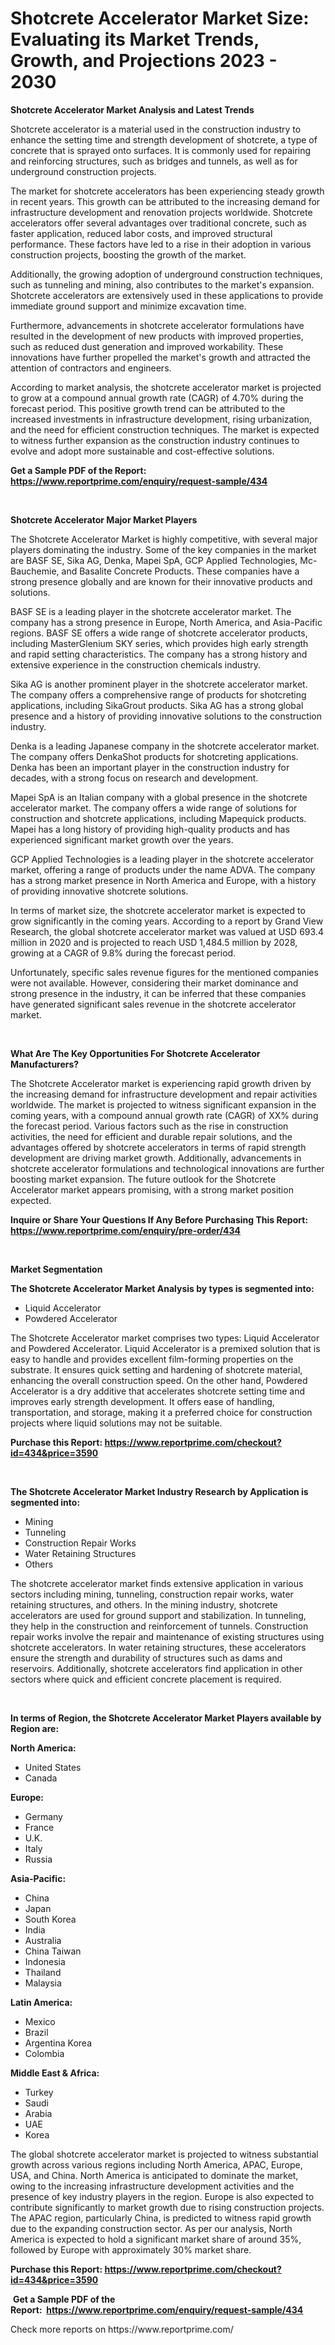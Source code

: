<p><h1>Shotcrete Accelerator Market Size: Evaluating its Market Trends, Growth, and Projections 2023 - 2030</h1></p><p><strong>Shotcrete Accelerator Market Analysis and Latest Trends</strong></p>
<p><p>Shotcrete accelerator is a material used in the construction industry to enhance the setting time and strength development of shotcrete, a type of concrete that is sprayed onto surfaces. It is commonly used for repairing and reinforcing structures, such as bridges and tunnels, as well as for underground construction projects.</p><p>The market for shotcrete accelerators has been experiencing steady growth in recent years. This growth can be attributed to the increasing demand for infrastructure development and renovation projects worldwide. Shotcrete accelerators offer several advantages over traditional concrete, such as faster application, reduced labor costs, and improved structural performance. These factors have led to a rise in their adoption in various construction projects, boosting the growth of the market.</p><p>Additionally, the growing adoption of underground construction techniques, such as tunneling and mining, also contributes to the market's expansion. Shotcrete accelerators are extensively used in these applications to provide immediate ground support and minimize excavation time.</p><p>Furthermore, advancements in shotcrete accelerator formulations have resulted in the development of new products with improved properties, such as reduced dust generation and improved workability. These innovations have further propelled the market's growth and attracted the attention of contractors and engineers.</p><p>According to market analysis, the shotcrete accelerator market is projected to grow at a compound annual growth rate (CAGR) of 4.70% during the forecast period. This positive growth trend can be attributed to the increased investments in infrastructure development, rising urbanization, and the need for efficient construction techniques. The market is expected to witness further expansion as the construction industry continues to evolve and adopt more sustainable and cost-effective solutions.</p></p>
<p><strong>Get a Sample PDF of the Report:&nbsp; <a href="https://www.reportprime.com/enquiry/request-sample/434">https://www.reportprime.com/enquiry/request-sample/434</a></strong></p>
<p>&nbsp;</p>
<p><strong>Shotcrete Accelerator Major Market Players</strong></p>
<p><p>The Shotcrete Accelerator Market is highly competitive, with several major players dominating the industry. Some of the key companies in the market are BASF SE, Sika AG, Denka, Mapei SpA, GCP Applied Technologies, Mc-Bauchemie, and Basalite Concrete Products. These companies have a strong presence globally and are known for their innovative products and solutions.</p><p>BASF SE is a leading player in the shotcrete accelerator market. The company has a strong presence in Europe, North America, and Asia-Pacific regions. BASF SE offers a wide range of shotcrete accelerator products, including MasterGlenium SKY series, which provides high early strength and rapid setting characteristics. The company has a strong history and extensive experience in the construction chemicals industry. </p><p>Sika AG is another prominent player in the shotcrete accelerator market. The company offers a comprehensive range of products for shotcreting applications, including SikaGrout products. Sika AG has a strong global presence and a history of providing innovative solutions to the construction industry.</p><p>Denka is a leading Japanese company in the shotcrete accelerator market. The company offers DenkaShot products for shotcreting applications. Denka has been an important player in the construction industry for decades, with a strong focus on research and development.</p><p>Mapei SpA is an Italian company with a global presence in the shotcrete accelerator market. The company offers a wide range of solutions for construction and shotcrete applications, including Mapequick products. Mapei has a long history of providing high-quality products and has experienced significant market growth over the years.</p><p>GCP Applied Technologies is a leading player in the shotcrete accelerator market, offering a range of products under the name ADVA. The company has a strong market presence in North America and Europe, with a history of providing innovative shotcrete solutions.</p><p>In terms of market size, the shotcrete accelerator market is expected to grow significantly in the coming years. According to a report by Grand View Research, the global shotcrete accelerator market was valued at USD 693.4 million in 2020 and is projected to reach USD 1,484.5 million by 2028, growing at a CAGR of 9.8% during the forecast period.</p><p>Unfortunately, specific sales revenue figures for the mentioned companies were not available. However, considering their market dominance and strong presence in the industry, it can be inferred that these companies have generated significant sales revenue in the shotcrete accelerator market.</p></p>
<p>&nbsp;</p>
<p><strong>What Are The Key Opportunities For Shotcrete Accelerator Manufacturers?</strong></p>
<p><p>The Shotcrete Accelerator market is experiencing rapid growth driven by the increasing demand for infrastructure development and repair activities worldwide. The market is projected to witness significant expansion in the coming years, with a compound annual growth rate (CAGR) of XX% during the forecast period. Various factors such as the rise in construction activities, the need for efficient and durable repair solutions, and the advantages offered by shotcrete accelerators in terms of rapid strength development are driving market growth. Additionally, advancements in shotcrete accelerator formulations and technological innovations are further boosting market expansion. The future outlook for the Shotcrete Accelerator market appears promising, with a strong market position expected.</p></p>
<p><strong>Inquire or Share Your Questions If Any Before Purchasing This Report: <a href="https://www.reportprime.com/enquiry/pre-order/434">https://www.reportprime.com/enquiry/pre-order/434</a></strong></p>
<p>&nbsp;</p>
<p><strong>Market Segmentation</strong></p>
<p><strong>The Shotcrete Accelerator Market Analysis by types is segmented into:</strong></p>
<p><ul><li>Liquid Accelerator</li><li>Powdered Accelerator</li></ul></p>
<p><p>The Shotcrete Accelerator market comprises two types: Liquid Accelerator and Powdered Accelerator. Liquid Accelerator is a premixed solution that is easy to handle and provides excellent film-forming properties on the substrate. It ensures quick setting and hardening of shotcrete material, enhancing the overall construction speed. On the other hand, Powdered Accelerator is a dry additive that accelerates shotcrete setting time and improves early strength development. It offers ease of handling, transportation, and storage, making it a preferred choice for construction projects where liquid solutions may not be suitable.</p></p>
<p><strong>Purchase this Report:&nbsp;<a href="https://www.reportprime.com/checkout?id=434&price=3590">https://www.reportprime.com/checkout?id=434&price=3590</a></strong></p>
<p>&nbsp;</p>
<p><strong>The Shotcrete Accelerator Market Industry Research by Application is segmented into:</strong></p>
<p><ul><li>Mining</li><li>Tunneling</li><li>Construction Repair Works</li><li>Water Retaining Structures</li><li>Others</li></ul></p>
<p><p>The shotcrete accelerator market finds extensive application in various sectors including mining, tunneling, construction repair works, water retaining structures, and others. In the mining industry, shotcrete accelerators are used for ground support and stabilization. In tunneling, they help in the construction and reinforcement of tunnels. Construction repair works involve the repair and maintenance of existing structures using shotcrete accelerators. In water retaining structures, these accelerators ensure the strength and durability of structures such as dams and reservoirs. Additionally, shotcrete accelerators find application in other sectors where quick and efficient concrete placement is required.</p></p>
<p>&nbsp;</p>
<p><strong>In terms of Region, the Shotcrete Accelerator Market Players available by Region are:</strong></p>
<p>
    <p> <strong> North America: </strong>
        <ul>
            <li>United States</li>
            <li>Canada</li>
        </ul>
        </p> 
    <p> <strong> Europe: </strong>
        <ul>
            <li>Germany</li>
            <li>France</li>
            <li>U.K.</li>
            <li>Italy</li>
            <li>Russia</li>
        </ul>
        </p> 
    <p> <strong> Asia-Pacific: </strong>
        <ul>
            <li>China</li>
            <li>Japan</li>
            <li>South Korea</li>
            <li>India</li>
            <li>Australia</li>
            <li>China Taiwan</li>
            <li>Indonesia</li>
            <li>Thailand</li>
            <li>Malaysia</li>
        </ul>
        </p> 
    <p> <strong> Latin America: </strong>
        <ul>
            <li>Mexico</li>
            <li>Brazil</li>
            <li>Argentina Korea</li>
            <li>Colombia</li>
        </ul>
        </p> 
    <p> <strong> Middle East & Africa: </strong>
        <ul>
            <li>Turkey</li>
            <li>Saudi</li>
            <li>Arabia</li>
            <li>UAE</li>
            <li>Korea</li>
        </ul>
    </p>
    </p>
<p><p>The global shotcrete accelerator market is projected to witness substantial growth across various regions including North America, APAC, Europe, USA, and China. North America is anticipated to dominate the market, owing to the increasing infrastructure development activities and the presence of key industry players in the region. Europe is also expected to contribute significantly to market growth due to rising construction projects. The APAC region, particularly China, is predicted to witness rapid growth due to the expanding construction sector. As per our analysis, North America is expected to hold a significant market share of around 35%, followed by Europe with approximately 30% market share.</p></p>
<p><strong>Purchase this Report: <a href="https://www.reportprime.com/checkout?id=434&price=3590">https://www.reportprime.com/checkout?id=434&price=3590</a></strong></p>
<p>&nbsp;<strong>Get a Sample PDF of the Report:&nbsp;&nbsp;<a href="https://www.reportprime.com/enquiry/request-sample/434">https://www.reportprime.com/enquiry/request-sample/434</a></strong></p>
<p><strong></strong></p>
<p>Check more reports on https://www.reportprime.com/</p>